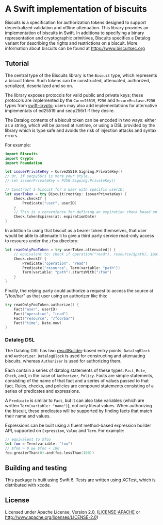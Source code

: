# A Swift implementation of biscuits

Biscuits is a specification for authorization tokens designed to support decentralized validation
and offline attenuation. This library provides an implementation of biscuits in Swift. In additiona
to specifying a binary representation and cryptographic primitives, Biscuits specifies a Datalog
variant for describing the rights and restrictions on a biscuit. More information about biscuits can
be found at https://www.biscuitsec.org

## Tutorial

The central type of the Biscuits library is the `Biscuit` type, which represents a biscuit token.
Such tokens can be constructed, attenuated, authorized, serialized, deserialized and so on.

The library exposes protocols for valid public and private keys; these protocols are implemented by
the `Curve25519`, `P256` and `SecureEnclave.P256` types from [swift-crypto][swift-crypto]; users may
also add implementations for alternative implementats of ed25519 and secp256r1 if they desire.

The Datalog contents of a biscuit token can be encoded in two ways: either as a string, which will be
parsed at runtime, or using a DSL provided by the library which is type safe and avoids the risk
of injection attacks and syntax errors.

For example:

```swift
import Biscuits
import Crypto
import Foundation

let issuerPrivateKey = Curve25519.Signing.PrivateKey()
// Or, if secp256r1 is more your style...
// let issuerPrivateKey = P256.Signing.PrivateKey()

// Construct a biscuit for a user with specific userID:
let userToken = try Biscuit(rootKey: issuerPrivateKey) {
    Check.checkIf {
        Predicate("user", userID)
    }
    // This is a convenience for defining an expiration check based on the time fact:
    Check.tokenExpires(at: expirationDate)
}
```

In addition to using that biscuit as a bearer token themselves, that user would be able to attenuate
it to give a third party service read-only access to resoures under the `/foo` directory:

```swift
let readOnlyFooToken = try userToken.attenuated() {
    // equivalent to: check if operation("read"), resource($path), $path.starts_with("/foo");
    Check.checkIf {
        Predicate("operation", "read")
        Predicate("resource", Term(variable: "path"))
        Term(variable: "path").startsWith("/foo")
    }
}
```

Finally, the relying party could authorize a request to access the source at "/foo/bar" as that user
using an authorizer like this:

```swift
try readOnlyFooToken.authorize() {
    Fact("user", userID)
    Fact("operation", "read")
    Fact("resource", "/foo/bar")
    Fact("time", Date.now)
}
```

### Datalog DSL

The Datalog DSL has two [resultBuilder][resultBuilder]-based entry points: `DatalogBlock` and
`Authorizer`. `DatalogBlock` is used for constructing and attenuating biscuits, whereas `Authorizer`
is used for authorizing them.

Each contain a series of datalog statements of these types: `Fact`, `Rule`, `Check`, and, in the
case of `Authorizer`, `Policy`. Facts are simple statements, consisting of the name of that fact and
a series of values passed to that fact. Rules, checks, and policies are compound statements
consisting of a series of predicates and expressions.

A `Predicate` is similar to `Fact`, but it can also take variables (which are written
`Term(variable: "name")`), not only literal values. When authorizing the biscuit, these predicates
will be supported by finding facts that match their name and values.

Expressions can be built using a fluent method-based expression builder API, supported on
`Expression`, `Value` and `Term`. For example:

```swift
// equivalent to $foo
let foo = Term(variable: "foo")
// $foo > 0 && $foo < 100
foo.greaterThan(0).and(foo.lessThan(100))
```

## Building and testing

This package is built using Swift 6. Tests are written using XCTest, which is distributed with
xcode.

## License

Licensed under Apache License, Version 2.0, ([LICENSE-APACHE][license] or http://www.apache.org/licenses/LICENSE-2.0)


[swift-crypto]: https://github.com/apple/swift-crypto
[resultBuilder]: https://docs.swift.org/swift-book/documentation/the-swift-programming-language/advancedoperators/#Result-Builders
[license]: ./LICENSE-APACHE
